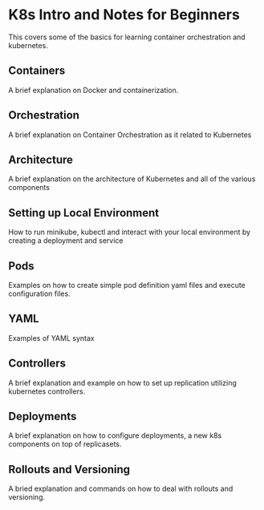 # K8s Intro and Notes for Beginners

This covers some of the basics for learning container orchestration and kubernetes.

## Containers

A brief explanation on Docker and containerization.

## Orchestration

A brief explanation on Container Orchestration as it related to Kubernetes

## Architecture

A brief explanation on the architecture of Kubernetes and all of the various components

## Setting up Local Environment

How to run minikube, kubectl and interact with your local environment by creating a deployment and service

## Pods

Examples on how to create simple pod definition yaml files and execute configuration files.

## YAML

Examples of YAML syntax

## Controllers

A brief explanation and example on how to set up replication utilizing kubernetes controllers.

## Deployments

A brief explanation on how to configure deployments, a new k8s components on top of replicasets.

## Rollouts and Versioning

A bried explanation and commands on how to deal with rollouts and versioning.